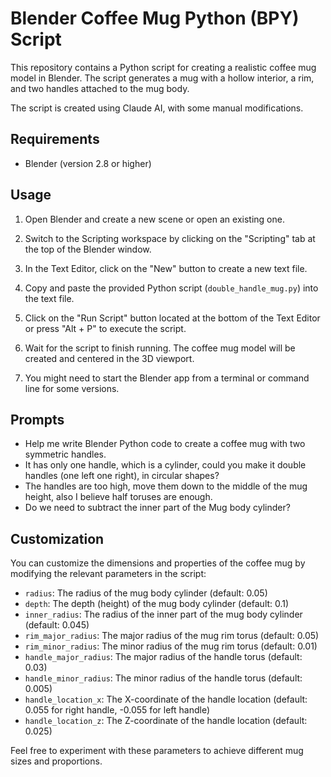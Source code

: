 # Blender Coffee Mug Python (BPY) Script

This repository contains a Python script for creating a realistic coffee mug model in Blender. The script generates a mug with a hollow interior, a rim, and two handles attached to the mug body.

The script is created using Claude AI, with some manual modifications.

## Requirements

- Blender (version 2.8 or higher)

## Usage

1. Open Blender and create a new scene or open an existing one.

2. Switch to the Scripting workspace by clicking on the "Scripting" tab at the top of the Blender window.

3. In the Text Editor, click on the "New" button to create a new text file.

4. Copy and paste the provided Python script (`double_handle_mug.py`) into the text file.

5. Click on the "Run Script" button located at the bottom of the Text Editor or press "Alt + P" to execute the script.

6. Wait for the script to finish running. The coffee mug model will be created and centered in the 3D viewport.

7. You might need to start the Blender app from a terminal or command line for some versions.

## Prompts

* Help me write Blender Python code to create a coffee mug with two symmetric handles.
* It has only one handle, which is a cylinder, could you make it double handles (one left one right), in circular shapes?
* The handles are too high, move them down to the middle of the mug height, also I believe half toruses are enough.
* Do we need to subtract the inner part of the Mug body cylinder?

## Customization

You can customize the dimensions and properties of the coffee mug by modifying the relevant parameters in the script:

- `radius`: The radius of the mug body cylinder (default: 0.05)
- `depth`: The depth (height) of the mug body cylinder (default: 0.1)
- `inner_radius`: The radius of the inner part of the mug body cylinder (default: 0.045)
- `rim_major_radius`: The major radius of the mug rim torus (default: 0.05)
- `rim_minor_radius`: The minor radius of the mug rim torus (default: 0.01)
- `handle_major_radius`: The major radius of the handle torus (default: 0.03)
- `handle_minor_radius`: The minor radius of the handle torus (default: 0.005)
- `handle_location_x`: The X-coordinate of the handle location (default: 0.055 for right handle, -0.055 for left handle)
- `handle_location_z`: The Z-coordinate of the handle location (default: 0.025)

Feel free to experiment with these parameters to achieve different mug sizes and proportions.
